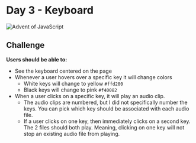 # Day 3 - Keyboard

![Advent of JavaScript](https://coachtestprep.s3.amazonaws.com/direct-uploads/user-117025/51b2a11d-c726-4416-aa21-4c14121c8bb2/COVER.png)

## Challenge


**Users should be able to:**

- See the keyboard centered on the page
- Whenever a user hovers over a specific key it will change colors
  - White keys will change to yellow `#ffd200`
  - Black keys will change to pink `#f40082`
- When a user clicks on a specific key, it will play an audio clip. 
  - The audio clips are numbered, but I did not specifically number the keys. You can pick which key should be associated with each audio file.
  - If a user clicks on one key, then immediately clicks on a second key. The 2 files should both play. Meaning, clicking on one key will not stop an existing audio file from playing. 



